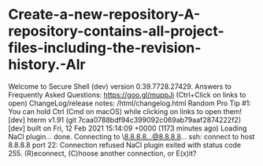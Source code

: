 # Create-a-new-repository-A-repository-contains-all-project-files-including-the-revision-history.-Alr
Welcome to Secure Shell (dev) version 0.39.7728.27429. Answers to Frequently Asked Questions: https://goo.gl/muppJj (Ctrl+Click on links to open) ChangeLog/release notes: /html/changelog.html  Random Pro Tip #1: You can hold Ctrl (Cmd on macOS) while clicking on links to open them!  [dev] hterm v1.91 (git 7caa0788bdf94c399092c069ab79aaf2874222f2) [dev] built on Fri, 12 Feb 2021 15:14:09 +0000 (1173 minutes ago) Loading NaCl plugin... done. Connecting to \8.8.8.8...@8.8.8.8... ssh: connect to host 8.8.8.8 port 22: Connection refused NaCl plugin exited with status code 255. (R)econnect, (C)hoose another connection, or E(x)it?
